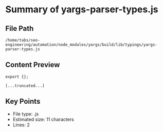 # Summary of yargs-parser-types.js
  
## File Path
`/home/tabs/seo-engineering/automation/node_modules/yargs/build/lib/typings/yargs-parser-types.js`

## Content Preview
```
export {};

[...truncated...]
```

## Key Points
- File type: .js
- Estimated size: 11 characters
- Lines: 2
